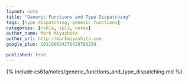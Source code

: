 ```yaml
---
layout: note
title: "Generic Functions and Type Dispatching"
tags: [type dispatching, generic functions]
categories: [cs61a, sp13, notes]
author_name: Mark Miyashita
author_url: http://markmiyashita.com
google_plus: 101180624276428786239

published: true
---
```


{% include cs61a/notes/generic_functions_and_type_dispatching.md %}